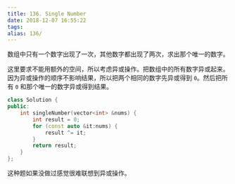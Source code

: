 ```yaml
---
title: 136. Single Number
date: 2018-12-07 16:55:22
tags:
alias: 136/
---
```


数组中只有一个数字出现了一次，其他数字都出现了两次，求出那个唯一的数字。

<!--more-->

这里要求不能用额外的空间，所以考虑异或操作。把数组中的所有数字异或起来。因为异或操作的顺序不影响结果，所以把两个相同的数字先异或得到 `0`。然后把所有 `0` 和那个唯一的数字异或得到结果。

```cpp
class Solution {
public:
    int singleNumber(vector<int> &nums) {
        int result = 0;
        for (const auto &it:nums) {
            result ^= it;
        }
        return result;
    }
};
```

这种题如果没做过感觉很难联想到异或操作。
